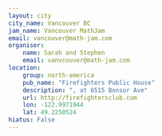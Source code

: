 ```yaml
---
layout: city                                           
city_name: Vancouver BC                                                           
jam_name: Vancouver MathJam
email: vancouver@math-jam.com
organiser:
    name: Sarah and Stephen
    email: vanvcouver@math-jam.com
location:
    group: north-america
    pub_name: "Firefighters Public House"
    description: ", at 6515 Bonsor Ave"
    url: http://firefightersclub.com
    lon: -122.9971944
    lat: 49.2250524
hiatus: False
---
```

